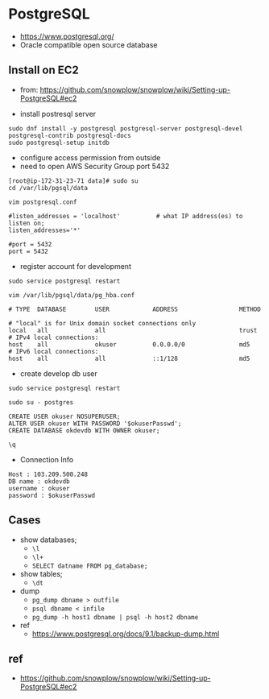# PostgreSQL

- https://www.postgresql.org/
- Oracle compatible open source database

## Install on EC2
- from: https://github.com/snowplow/snowplow/wiki/Setting-up-PostgreSQL#ec2

- install postresql server

```
sudo dnf install -y postgresql postgresql-server postgresql-devel postgresql-contrib postgresql-docs
sudo postgresql-setup initdb
```

- configure access permission from outside
- need to open AWS Security Group port 5432

```
[root@ip-172-31-23-71 data]# sudo su
cd /var/lib/pgsql/data

vim postgresql.conf
```

```
#listen_addresses = 'localhost'          # what IP address(es) to listen on;
listen_addresses='*'

#port = 5432
port = 5432
```

- register account for development

```
sudo service postgresql restart

vim /var/lib/pgsql/data/pg_hba.conf
```

```
# TYPE  DATABASE        USER            ADDRESS                 METHOD

# "local" is for Unix domain socket connections only
local   all             all                                     trust
# IPv4 local connections:
host    all             okuser          0.0.0.0/0               md5
# IPv6 local connections:
host    all             all             ::1/128                 md5
```

- create develop db user

```
sudo service postgresql restart

sudo su - postgres
```

```
CREATE USER okuser NOSUPERUSER;
ALTER USER okuser WITH PASSWORD '$okuserPasswd';
CREATE DATABASE okdevdb WITH OWNER okuser;

\q
```

- Connection Info

```
Host : 103.209.500.248
DB name : okdevdb
username : okuser
password : $okuserPasswd
```

## Cases
- show databases;
  - `\l`
  - `\l+`
  - `SELECT datname FROM pg_database;`
- show tables;
  - `\dt`
- dump
  - `pg_dump dbname > outfile`
  - `psql dbname < infile`
  - `pg_dump -h host1 dbname | psql -h host2 dbname`
- ref
  - https://www.postgresql.org/docs/9.1/backup-dump.html

## ref
- https://github.com/snowplow/snowplow/wiki/Setting-up-PostgreSQL#ec2
